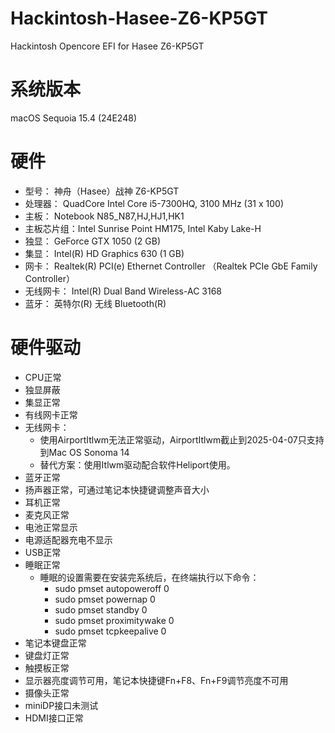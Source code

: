 # Hackintosh-Hasee-Z6-KP5GT
Hackintosh Opencore EFI for Hasee Z6-KP5GT

# 系统版本

macOS Sequoia 15.4 (24E248)

# 硬件

- 型号：          神舟（Hasee）战神 Z6-KP5GT
- 处理器：       QuadCore Intel Core i5-7300HQ, 3100 MHz (31 x 100)
- 主板：           Notebook N85_N87,HJ,HJ1,HK1
- 主板芯片组：Intel Sunrise Point HM175, Intel Kaby Lake-H
- 独显：           GeForce GTX 1050  (2 GB)
- 集显：           Intel(R) HD Graphics 630  (1 GB)
- 网卡：           Realtek(R) PCI(e) Ethernet Controller （Realtek PCIe GbE Family Controller）
- 无线网卡：   Intel(R) Dual Band Wireless-AC 3168
- 蓝牙：           英特尔(R) 无线 Bluetooth(R)

# 硬件驱动

- CPU正常
- 独显屏蔽
- 集显正常
- 有线网卡正常
- 无线网卡：
	- 使用AirportItlwm无法正常驱动，AirportItlwm截止到2025-04-07只支持到Mac OS Sonoma 14
	- 替代方案：使用Itlwm驱动配合软件Heliport使用。
- 蓝牙正常
- 扬声器正常，可通过笔记本快捷键调整声音大小
- 耳机正常
- 麦克风正常
- 电池正常显示
- 电源适配器充电不显示
- USB正常
- 睡眠正常
	- 睡眠的设置需要在安装完系统后，在终端执行以下命令：
		- sudo pmset autopoweroff 0
		- sudo pmset powernap 0
		- sudo pmset standby 0
		- sudo pmset proximitywake 0
		- sudo pmset tcpkeepalive 0
- 笔记本键盘正常
- 键盘灯正常
- 触摸板正常
- 显示器亮度调节可用，笔记本快捷键Fn+F8、Fn+F9调节亮度不可用
- 摄像头正常
- miniDP接口未测试
- HDMI接口正常